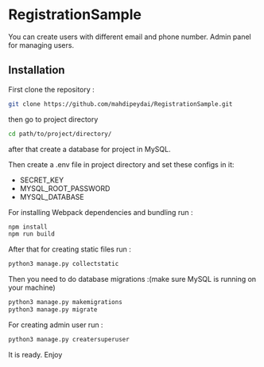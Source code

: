 # RegistrationSample

You can create users with different email and phone number. Admin panel for managing users.

## Installation

First clone the repository :
```bash
git clone https://github.com/mahdipeydai/RegistrationSample.git
```
then go to project directory

```bash
cd path/to/project/directory/
```

after that create a database for project in MySQL.

Then create a .env file in project directory and set these configs in it:

- SECRET_KEY
- MYSQL_ROOT_PASSWORD
- MYSQL_DATABASE

For installing Webpack dependencies and bundling run :

```bash 
npm install
npm run build
```
After that for creating static files run :

```bash
python3 manage.py collectstatic
```

Then you need to do database migrations :(make sure MySQL is running on your machine)
```bash
python3 manage.py makemigrations
python3 manage.py migrate
```

For creating admin user run :
```bash
python3 manage.py creatersuperuser
```
It is ready. Enjoy
